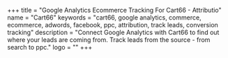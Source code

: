 +++
title = "Google Analytics Ecommerce Tracking For Cart66 - Attributio"
name = "Cart66"
keywords = "cart66, google analytics, commerce, ecommerce, adwords, facebook, ppc, attribution, track leads, conversion tracking"
description = "Connect Google Analytics with Cart66 to find out where your leads are coming from. Track leads from the source - from search to ppc."
logo = ""
+++
